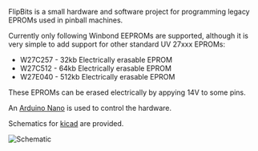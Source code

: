 FlipBits is a small hardware and software project for programming legacy EPROMs used in pinball machines.

Currently only following Winbond EEPROMs are supported, although it is very simple to add support for other standard UV 27xxx EPROMs:
* W27C257 - 32kb Electrically erasable EPROM
* W27C512 - 64kb Electrically erasable EPROM
* W27E040 - 512kb Electrically erasable EPROM

These EPROMs can be erased electrically by appying 14V to some pins.

An [Arduino Nano](https://store.arduino.cc/arduino-nano) is used to control the hardware.

Schematics for [kicad](http://kicad-pcb.org/) are provided.

![Schematic](https://github.com/smyp/flipbits/blob/master/flipbits_nano_board/flipbits_nano_board.svg "Arduino Nano Schematic")
